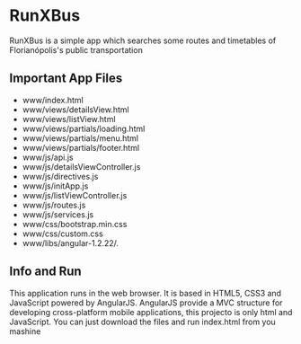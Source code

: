 RunXBus
=====
RunXBus is a simple app which searches some routes and timetables of Florianópolis's public transportation


Important App Files
---------------------------
* www/index.html
* www/views/detailsView.html
* www/views/listView.html
* www/views/partials/loading.html 
* www/views/partials/menu.html
* www/views/partials/footer.html 
* www/js/api.js
* www/js/detailsViewController.js
* www/js/directives.js
* www/js/initApp.js
* www/js/listViewController.js
* www/js/routes.js
* www/js/services.js
* www/css/bootstrap.min.css 
* www/css/custom.css
* www/libs/angular-1.2.22/*.*

Info and Run
------------------------------
This application runs in the web browser. It is based in HTML5, CSS3 and JavaScript powered by AngularJS.
AngularJS provide a MVC structure for developing cross-platform mobile applications,
this projecto is only html and JavaScript.
You can just download the files and run index.html from you mashine
